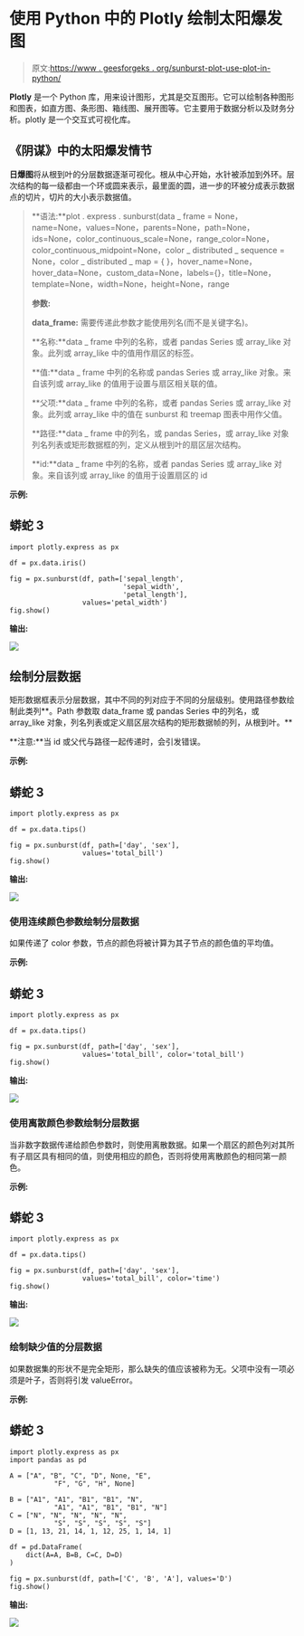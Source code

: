 # 使用 Python 中的 Plotly 绘制太阳爆发图

> 原文:[https://www . geesforgeks . org/sunburst-plot-use-plot-in-python/](https://www.geeksforgeeks.org/sunburst-plot-using-plotly-in-python/)

**Plotly** 是一个 Python 库，用来设计图形，尤其是交互图形。它可以绘制各种图形和图表，如直方图、条形图、箱线图、展开图等。它主要用于数据分析以及财务分析。plotly 是一个交互式可视化库。

## 《阴谋》中的太阳爆发情节

**日爆图**将从根到叶的分层数据逐渐可视化。根从中心开始，水针被添加到外环。层次结构的每一级都由一个环或圆来表示，最里面的圆，进一步的环被分成表示数据点的切片，切片的大小表示数据值。

> **语法:**plot . express . sunburst(data _ frame = None，name=None，values=None，parents=None，path=None，ids=None，color_continuous_scale=None，range_color=None，color_continuous_midpoint=None，color _ distributed _ sequence = None，color _ distributed _ map = { }，hover_name=None，hover_data=None，custom_data=None，labels={}，title=None，template=None，width=None，height=None，range
> 
> **参数:**
> 
> **data_frame:** 需要传递此参数才能使用列名(而不是关键字名)。
> 
> **名称:**data _ frame 中列的名称，或者 pandas Series 或 array_like 对象。此列或 array_like 中的值用作扇区的标签。
> 
> **值:**data _ frame 中列的名称或 pandas Series 或 array_like 对象。来自该列或 array_like 的值用于设置与扇区相关联的值。
> 
> **父项:**data _ frame 中列的名称，或者 pandas Series 或 array_like 对象。此列或 array_like 中的值在 sunburst 和 treemap 图表中用作父值。
> 
> **路径:**data _ frame 中的列名，或 pandas Series，或 array_like 对象列名列表或矩形数据框的列，定义从根到叶的扇区层次结构。
> 
> **id:**data _ frame 中列的名称，或者 pandas Series 或 array_like 对象。来自该列或 array_like 的值用于设置扇区的 id

**示例:**

## 蟒蛇 3

```
import plotly.express as px

df = px.data.iris()

fig = px.sunburst(df, path=['sepal_length', 
                            'sepal_width',
                            'petal_length'], 
                  values='petal_width')
fig.show()
```

**输出:**

![](img/b4eb3a202ef0da1912ca109eff5c2d57.png)

## 绘制分层数据

矩形数据框表示分层数据，其中不同的列对应于不同的分层级别。使用路径参数绘制此类列**。Path 参数取 data_frame 或 pandas Series 中的列名，或 array_like 对象，列名列表或定义扇区层次结构的矩形数据帧的列，从根到叶。**

**注意:**当 id 或父代与路径一起传递时，会引发错误。

**示例:**

## 蟒蛇 3

```
import plotly.express as px

df = px.data.tips()

fig = px.sunburst(df, path=['day', 'sex'], 
                  values='total_bill')
fig.show()
```

**输出:**

![](img/a68d9b0c67997d3111b0058cc5cbe5dc.png)

### 使用连续颜色参数绘制分层数据

如果传递了 color 参数，节点的颜色将被计算为其子节点的颜色值的平均值。

**示例:**

## 蟒蛇 3

```
import plotly.express as px

df = px.data.tips()

fig = px.sunburst(df, path=['day', 'sex'], 
                  values='total_bill', color='total_bill')
fig.show()
```

**输出:**

![](img/592e28d7af0eabe320520218d14a26d2.png)

### 使用离散颜色参数绘制分层数据

当非数字数据传递给颜色参数时，则使用离散数据。如果一个扇区的颜色列对其所有子扇区具有相同的值，则使用相应的颜色，否则将使用离散颜色的相同第一颜色。

**示例:**

## 蟒蛇 3

```
import plotly.express as px

df = px.data.tips()

fig = px.sunburst(df, path=['day', 'sex'], 
                  values='total_bill', color='time')
fig.show()
```

**输出:**

![](img/37a41223a25b64d0d00460c816fd3d51.png)

### 绘制缺少值的分层数据

如果数据集的形状不是完全矩形，那么缺失的值应该被称为无。父项中没有一项必须是叶子，否则将引发 valueError。

**示例:**

## 蟒蛇 3

```
import plotly.express as px
import pandas as pd

A = ["A", "B", "C", "D", None, "E",
           "F", "G", "H", None]

B = ["A1", "A1", "B1", "B1", "N",
           "A1", "A1", "B1", "B1", "N"]
C = ["N", "N", "N", "N", "N",
           "S", "S", "S", "S", "S"]
D = [1, 13, 21, 14, 1, 12, 25, 1, 14, 1]

df = pd.DataFrame(
    dict(A=A, B=B, C=C, D=D)
)

fig = px.sunburst(df, path=['C', 'B', 'A'], values='D')
fig.show()
```

**输出:**

![](img/de0a3579e5841947b45a63eb9053117c.png)